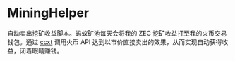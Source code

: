 # MiningHelper

自动卖出挖矿收益脚本。蚂蚁矿池每天会将我的 ZEC 挖矿收益打至我的火币交易钱包。通过 [ccxt](https://github.com/ccxt/ccxt) 调用火币 API 达到以市价直接卖出的效果，从而实现自动获得收益，闭着眼睛赚钱。
